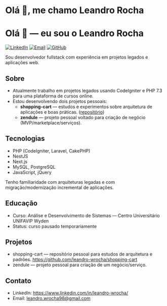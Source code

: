 <h1>Olá 👋, me chamo Leandro Rocha</h1>

# Olá 👋 — eu sou o Leandro Rocha

[![LinkedIn](https://img.shields.io/badge/LinkedIn-Profile-%230A66C2?logo=linkedin)](https://www.linkedin.com/in/leandro-wrocha/)
[![Email](https://img.shields.io/badge/Email-leandro.wrocha98@gmail.com-D14836?logo=gmail)](mailto:leandro.wrocha98@gmail.com)
[![GitHub](https://img.shields.io/badge/GitHub-leandro--wrocha-181717?logo=github)](https://github.com/leandro-wrocha)

Sou desenvolvedor fullstack com experiência em projetos legados e aplicações web.

## Sobre

- Atualmente trabalho em projetos legados usando CodeIgniter e PHP 7.3 para uma plataforma de cursos online.
- Estou desenvolvendo dois projetos pessoais:
  - **shopping-cart** — estudos e experimentos sobre arquitetura de aplicações e boas práticas. ([repositório](https://github.com/leandro-wrocha/shopping-cart))
  - **zendule** — projeto pessoal voltado para criação de negócio (MVP/marketplace/serviços).

## Tecnologias

- PHP (CodeIgniter, Laravel, CakePHP)
- NestJS
- Next.js
- MySQL, PostgreSQL
- JavaScript, jQuery

Tenho familiaridade com arquiteturas legadas e com migração/modernização incremental de aplicações.

## Educação

- Curso: Análise e Desenvolvimento de Sistemas — Centro Universitário UNIFAVIP Wyden
- Status: curso pausado temporariamente

## Projetos

- shopping-cart — repositório pessoal para estudos de arquitetura e padrões. https://github.com/leandro-wrocha/shopping-cart
- zendule — projeto pessoal para criação de um negócio/serviço.

## Contato

- LinkedIn: https://www.linkedin.com/in/leandro-wrocha/
- Email: leandro.wrocha98@gmail.com

